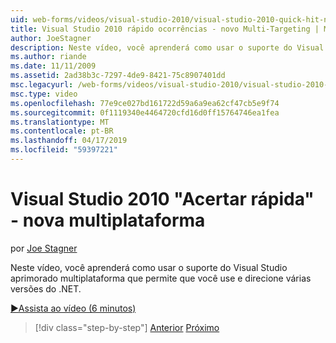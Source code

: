 ```yaml
---
uid: web-forms/videos/visual-studio-2010/visual-studio-2010-quick-hit-new-multi-targeting
title: Visual Studio 2010 rápido ocorrências - novo Multi-Targeting | Microsoft Docs
author: JoeStagner
description: Neste vídeo, você aprenderá como usar o suporte do Visual Studio aprimorado multiplataforma que permite que você use e direcione várias versões do .NET.
ms.author: riande
ms.date: 11/11/2009
ms.assetid: 2ad38b3c-7297-4de9-8421-75c8907401dd
msc.legacyurl: /web-forms/videos/visual-studio-2010/visual-studio-2010-quick-hit-new-multi-targeting
msc.type: video
ms.openlocfilehash: 77e9ce027bd161722d59a6a9ea62cf47cb5e9f74
ms.sourcegitcommit: 0f1119340e4464720cfd16d0ff15764746ea1fea
ms.translationtype: MT
ms.contentlocale: pt-BR
ms.lasthandoff: 04/17/2019
ms.locfileid: "59397221"
---
```

# <a name="visual-studio-2010-quick-hit---new-multi-targeting"></a>Visual Studio 2010 "Acertar rápida" - nova multiplataforma

por [Joe Stagner](https://github.com/JoeStagner)

Neste vídeo, você aprenderá como usar o suporte do Visual Studio aprimorado multiplataforma que permite que você use e direcione várias versões do .NET.

[&#9654;Assista ao vídeo (6 minutos)](https://channel9.msdn.com/Blogs/ASP-NET-Site-Videos/visual-studio-2010-quick-hit-new-multi-targeting)

> [!div class="step-by-step"]
> [Anterior](visual-studio-2010-quick-hit-new-web-project-template.md)
> [Próximo](visual-studio-2010-quick-hit-websites-instead-of-web-projects.md)
